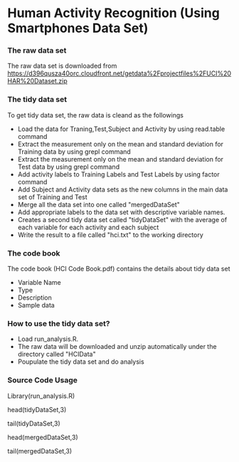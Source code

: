 Human Activity Recognition (Using Smartphones Data Set)
===========

### The raw data set

The raw data set is downloaded from https://d396qusza40orc.cloudfront.net/getdata%2Fprojectfiles%2FUCI%20HAR%20Dataset.zip 

### The tidy data set

To get tidy data set, the raw data is cleand as the followings 

* Load the data for Traning,Test,Subject and Activity by using read.table command
* Extract the measurement only on the mean and standard deviation for Training data by using grepl command
* Extract the measurement only on the mean and standard deviation for Test data by using grepl command
* Add activity labels to Training Labels and Test Labels by using factor command
* Add Subject and Activity data sets as the new columns in the main data set of Training and Test
* Merge all the data set into one called "mergedDataSet"
* Add appropriate labels to the data set with descriptive variable names. 
* Creates a second tidy data set called "tidyDataSet" with the average of each variable for each activity and each subject
* Write the result to a file called "hci.txt" to the working directory

### The code book

The code book (HCI Code Book.pdf) contains the details about tidy data set

* Variable Name
* Type
* Description
* Sample data

### How to use the tidy data set?

* Load run_analysis.R. 
* The raw data will be downloaded and unzip automatically under the directory called "HCIData"
* Poupulate the tidy data set and do analysis

### Source Code Usage

Library(run_analysis.R)

head(tidyDataSet,3)

tail(tidyDataSet,3)

head(mergedDataSet,3)

tail(mergedDataSet,3)

